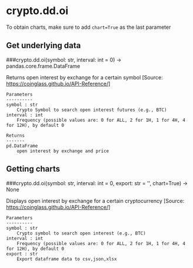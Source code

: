# crypto.dd.oi

To obtain charts, make sure to add `chart=True` as the last parameter

## Get underlying data 
###crypto.dd.oi(symbol: str, interval: int = 0) -> pandas.core.frame.DataFrame

Returns open interest by exchange for a certain symbol
    [Source: https://coinglass.github.io/API-Reference/]

    Parameters
    ----------
    symbol : str
        Crypto Symbol to search open interest futures (e.g., BTC)
    interval : int
        Frequency (possible values are: 0 for ALL, 2 for 1H, 1 for 4H, 4 for 12H), by default 0

    Returns
    -------
    pd.DataFrame
        open interest by exchange and price

## Getting charts 
###crypto.dd.oi(symbol: str, interval: int = 0, export: str = '', chart=True) -> None

Displays open interest by exchange for a certain cryptocurrency
    [Source: https://coinglass.github.io/API-Reference/]

    Parameters
    ----------
    symbol : str
        Crypto symbol to search open interest (e.g., BTC)
    interval : int
        Frequency (possible values are: 0 for ALL, 2 for 1H, 1 for 4H, 4 for 12H), by default 0
    export : str
        Export dataframe data to csv,json,xlsx
